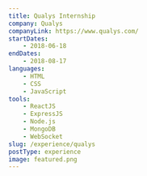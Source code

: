 ```yaml
---
title: Qualys Internship
company: Qualys
companyLink: https://www.qualys.com/
startDates:
    - 2018-06-18
endDates:
    - 2018-08-17
languages:
    - HTML
    - CSS
    - JavaScript
tools:
    - ReactJS
    - ExpressJS
    - Node.js
    - MongoDB
    - WebSocket
slug: /experience/qualys
postType: experience
image: featured.png
---
```

